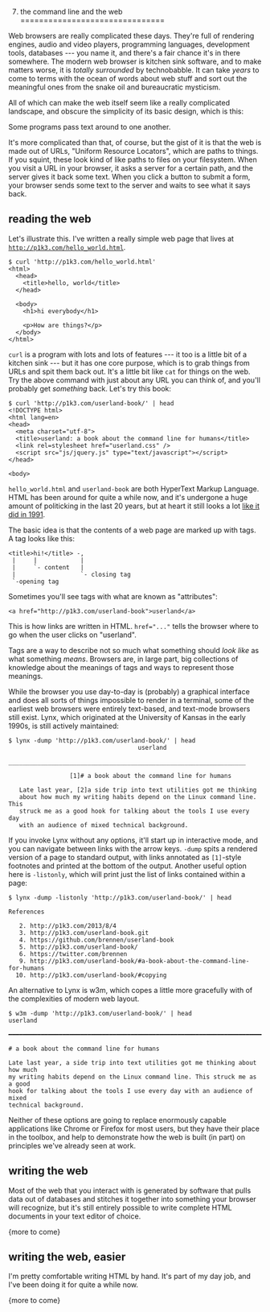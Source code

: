 7. the command line and the web
===============================

Web browsers are really complicated these days.  They're full of rendering
engines, audio and video players, programming languages, development tools,
databases --- you name it, and there's a fair chance it's in there somewhere.
The modern web browser is kitchen sink software, and to make matters worse, it
is _totally surrounded_ by technobabble.  It can take _years_ to come to terms
with the ocean of words about web stuff and sort out the meaningful ones from
the snake oil and bureaucratic mysticism.

All of which can make the web itself seem like a really complicated landscape,
and obscure the simplicity of its basic design, which is this:

Some programs pass text around to one another.

It's more complicated than that, of course, but the gist of it is that the web
is made out of URLs, "Uniform Resource Locators", which are paths to things.
If you squint, these look kind of like paths to files on your filesystem.  When
you visit a URL in your browser, it asks a server for a certain path, and the
server gives it back some text.  When you click a button to submit a form,
your browser sends some text to the server and waits to see what it says back.

reading the web
---------------

Let's illustrate this.  I've written a really simple web page that lives at
[`http://p1k3.com/hello_world.html`](http://p1k3.com/hello_world.html).

    $ curl 'http://p1k3.com/hello_world.html'
    <html>
      <head>
        <title>hello, world</title>
      </head>
    
      <body>
        <h1>hi everybody</h1>
    
        <p>How are things?</p>
      </body>
    </html>

`curl` is a program with lots and lots of features --- it too is a little bit of
a kitchen sink --- but it has one core purpose, which is to grab things from
URLs and spit them back out.  It's a little bit like `cat` for things on the
web.  Try the above command with just about any URL you can think of, and
you'll probably get _something_ back.  Let's try this book:

    $ curl 'http://p1k3.com/userland-book/' | head
    <!DOCTYPE html>
    <html lang=en>
    <head>
      <meta charset="utf-8">
      <title>userland: a book about the command line for humans</title>
      <link rel=stylesheet href="userland.css" />
      <script src="js/jquery.js" type="text/javascript"></script>
    </head>
    
    <body>

`hello_world.html` and `userland-book` are both HyperText Markup Language.
HTML has been around for quite a while now, and it's undergone a huge amount of
politicking in the last 20 years, but at heart it still looks a lot [like it
did in 1991](http://info.cern.ch/hypertext/WWW/TheProject.html).

The basic idea is that the contents of a web page are marked up with tags.
A tag looks like this:

    <title>hi!</title> -,
     |     |            |
     |     `- content   |
     |                  `- closing tag
     `-opening tag

Sometimes you'll see tags with what are known as "attributes":

    <a href="http://p1k3.com/userland-book">userland</a>

This is how links are written in HTML.  `href="..."` tells the browser where to
go when the user clicks on "userland".

Tags are a way to describe not so much what something should _look like_ as
what something _means_.  Browsers are, in large part, big collections of
knowledge about the meanings of tags and ways to represent those meanings.

While the browser you use day-to-day is (probably) a graphical interface and
does all sorts of things impossible to render in a terminal, some of the
earliest web browsers were entirely text-based, and text-mode browsers still
exist.  Lynx, which originated at the University of Kansas in the early 1990s,
is still actively maintained:

    $ lynx -dump 'http://p1k3.com/userland-book/' | head
                                        userland
         __________________________________________________________________
    
                     [1]# a book about the command line for humans
    
       Late last year, [2]a side trip into text utilities got me thinking
       about how much my writing habits depend on the Linux command line. This
       struck me as a good hook for talking about the tools I use every day
       with an audience of mixed technical background.
    
If you invoke Lynx without any options, it'll start up in interactive mode, and
you can navigate between links with the arrow keys.  `-dump` spits a rendered
version of a page to standard output, with links annotated as `[1]`-style
footnotes and printed at the bottom of the output.  Another useful option here
is `-listonly`, which will print just the list of links contained within a
page:

    $ lynx -dump -listonly 'http://p1k3.com/userland-book/' | head
    
    References
    
       2. http://p1k3.com/2013/8/4
       3. http://p1k3.com/userland-book.git
       4. https://github.com/brennen/userland-book
       5. http://p1k3.com/userland-book/
       6. https://twitter.com/brennen
       9. http://p1k3.com/userland-book/#a-book-about-the-command-line-for-humans
      10. http://p1k3.com/userland-book/#copying

An alternative to Lynx is w3m, which copes a little more gracefully with of the
complexities of modern web layout.

    $ w3m -dump 'http://p1k3.com/userland-book/' | head
    userland
    
    ━━━━━━━━━━━━━━━━━━━━━━━━━━━━━━━━━━━━━━━━━━━━━━━━━━━━━━━━━━━━━━━━━━━━━━━━━━━━━━━
    
    # a book about the command line for humans
    
    Late last year, a side trip into text utilities got me thinking about how much
    my writing habits depend on the Linux command line. This struck me as a good
    hook for talking about the tools I use every day with an audience of mixed
    technical background.

Neither of these options are going to replace enormously capable applications
like Chrome or Firefox for most users, but they have their place in the toolbox,
and help to demonstrate how the web is built (in part) on principles we've already
seen at work.

writing the web
---------------

Most of the web that you interact with is generated by software that pulls data
out of databases and stitches it together into something your browser will
recognize, but it's still entirely possible to write complete HTML documents in
your text editor of choice.

{more to come}

writing the web, easier
-----------------------

I'm pretty comfortable writing HTML by hand.  It's part of my day job, and I've
been doing it for quite a while now.  

{more to come}
